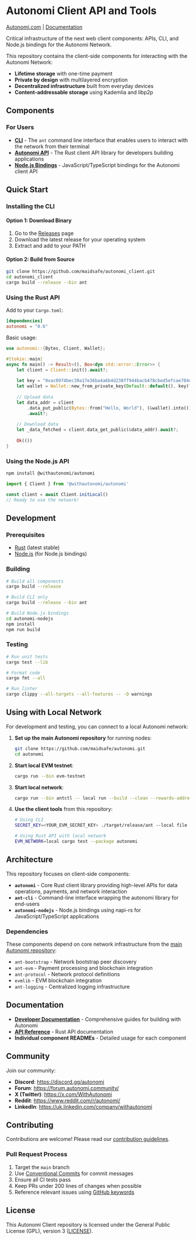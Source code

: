 # Autonomi Client API and Tools

[Autonomi.com](https://autonomi.com/) | [Documentation](https://docs.autonomi.com/)

Critical infrastructure of the next web client components: APIs, CLI, and Node.js bindings for the Autonomi Network.

This repository contains the client-side components for interacting with the Autonomi Network:
- **Lifetime storage** with one-time payment
- **Private by design** with multilayered encryption
- **Decentralized infrastructure** built from everyday devices
- **Content-addressable storage** using Kademlia and libp2p

## Components

### For Users
- **[CLI](ant-cli/README.md)** - The `ant` command line interface that enables users to interact with the network from their terminal
- **[Autonomi API](autonomi/README.md)** - The Rust client API library for developers building applications
- **[Node.js Bindings](autonomi-nodejs/README.md)** - JavaScript/TypeScript bindings for the Autonomi client API

## Quick Start

### Installing the CLI

#### Option 1: Download Binary
1. Go to the [Releases](https://github.com/maidsafe/autonomi_client/releases) page
2. Download the latest release for your operating system
3. Extract and add to your PATH

#### Option 2: Build from Source
```bash
git clone https://github.com/maidsafe/autonomi_client.git
cd autonomi_client
cargo build --release --bin ant
```

### Using the Rust API

Add to your `Cargo.toml`:
```toml
[dependencies]
autonomi = "0.6"
```

Basic usage:
```rust
use autonomi::{Bytes, Client, Wallet};

#[tokio::main]
async fn main() -> Result<(), Box<dyn std::error::Error>> {
    let client = Client::init().await?;
    
    let key = "0xac0974bec39a17e36ba4a6b4d238ff944bacb478cbed5efcae784d7bf4f2ff80";
    let wallet = Wallet::new_from_private_key(Default::default(), key)?;
    
    // Upload data
    let data_addr = client
        .data_put_public(Bytes::from("Hello, World"), (&wallet).into())
        .await?;
    
    // Download data
    let _data_fetched = client.data_get_public(&data_addr).await?;
    
    Ok(())
}
```

### Using the Node.js API

```bash
npm install @withautonomi/autonomi
```

```javascript
import { Client } from '@withautonomi/autonomi'

const client = await Client.initLocal()
// Ready to use the network!
```

## Development

### Prerequisites
- [Rust](https://www.rust-lang.org/) (latest stable)
- [Node.js](https://nodejs.org/) (for Node.js bindings)

### Building
```bash
# Build all components
cargo build --release

# Build CLI only
cargo build --release --bin ant

# Build Node.js bindings
cd autonomi-nodejs
npm install
npm run build
```

### Testing
```bash
# Run unit tests
cargo test --lib

# Format code
cargo fmt --all

# Run linter
cargo clippy --all-targets --all-features -- -D warnings
```

## Using with Local Network

For development and testing, you can connect to a local Autonomi network:

1. **Set up the main Autonomi repository** for running nodes:
   ```bash
   git clone https://github.com/maidsafe/autonomi.git
   cd autonomi
   ```

2. **Start local EVM testnet**:
   ```bash
   cargo run --bin evm-testnet
   ```

3. **Start local network**:
   ```bash
   cargo run --bin antctl -- local run --build --clean --rewards-address <YOUR_ETHEREUM_ADDRESS>
   ```

4. **Use the client tools** from this repository:
   ```bash
   # Using CLI
   SECRET_KEY=<YOUR_EVM_SECRET_KEY> ./target/release/ant --local file upload <path>
   
   # Using Rust API with local network
   EVM_NETWORK=local cargo test --package autonomi
   ```

## Architecture

This repository focuses on client-side components:

- **`autonomi`** - Core Rust client library providing high-level APIs for data operations, payments, and network interaction
- **`ant-cli`** - Command-line interface wrapping the autonomi library for end-users  
- **`autonomi-nodejs`** - Node.js bindings using napi-rs for JavaScript/TypeScript applications

### Dependencies

These components depend on core network infrastructure from the [main Autonomi repository](https://github.com/maidsafe/autonomi):
- `ant-bootstrap` - Network bootstrap peer discovery
- `ant-evm` - Payment processing and blockchain integration
- `ant-protocol` - Network protocol definitions
- `evmlib` - EVM blockchain integration
- `ant-logging` - Centralized logging infrastructure

## Documentation

- **[Developer Documentation](https://docs.autonomi.com/developers)** - Comprehensive guides for building with Autonomi
- **[API Reference](https://docs.rs/autonomi)** - Rust API documentation
- **Individual component READMEs** - Detailed usage for each component

## Community

Join our community:
- **Discord**: https://discord.gg/autonomi
- **Forum**: https://forum.autonomi.community/
- **X (Twitter)**: https://x.com/WithAutonomi
- **Reddit**: https://www.reddit.com/r/autonomi/
- **LinkedIn**: https://uk.linkedin.com/company/withautonomi

## Contributing

Contributions are welcome! Please read our [contribution guidelines](https://github.com/maidsafe/autonomi/blob/main/CONTRIBUTING.md).

### Pull Request Process
1. Target the `main` branch
2. Use [Conventional Commits](https://www.conventionalcommits.org/) for commit messages
3. Ensure all CI tests pass
4. Keep PRs under 200 lines of changes when possible
5. Reference relevant issues using [GitHub keywords](https://help.github.com/articles/closing-issues-using-keywords)

## License

This Autonomi Client repository is licensed under the General Public License (GPL), version 3 ([LICENSE](http://www.gnu.org/licenses/gpl-3.0.en.html)).